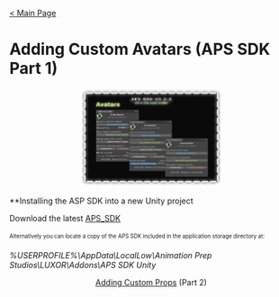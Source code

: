 [< Main Page](index.md)

# Adding Custom Avatars (APS SDK Part 1)

<p align="center">
  <a href="img/aps sdk avatar builder main.png">
     <img width="50%" height="15%" src="img/aps sdk avatar builder main.png">
  </a>
</p>

**Installing the ASP SDK into a new Unity project

Download the latest [APS_SDK](https://github.com/guiglass/LUXOR/blob/gh-pages/APS_SDK.unitypackage?raw=true)


<sub><sup>Alternatively you can locate a copy of the APS SDK included in the application storage directory at:

*%USERPROFILE%\AppData\LocalLow\Animation Prep Studios\LUXOR\Addons\APS SDK Unity*
</sup></sub>
<p align="center">
  <a href="apssdk_part2.md">Adding Custom Props</a> (Part 2)
</p>
